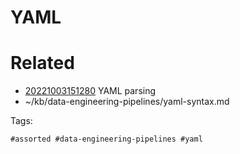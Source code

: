 # YAML

# Related

- [20221003151280](/zet/20221003151280/README.md) YAML parsing
- ~/kb/data-engineering-pipelines/yaml-syntax.md

Tags:

    #assorted #data-engineering-pipelines #yaml
